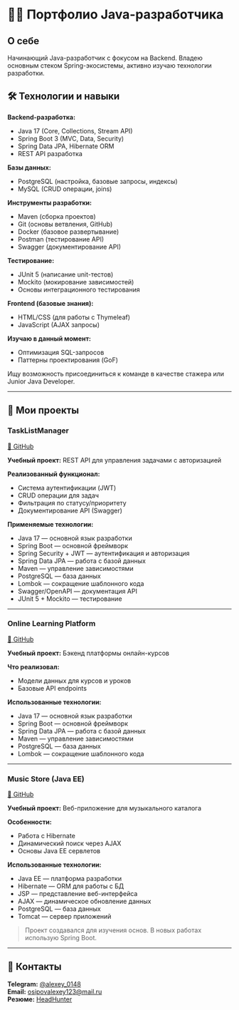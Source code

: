 # 👨‍💻 Портфолио Java-разработчика

## О себе
Начинающий Java-разработчик с фокусом на Backend. 
Владею основным стеком Spring-экосистемы, активно изучаю технологии разработки.

## 🛠 Технологии и навыки

**Backend-разработка:**
- Java 17 (Core, Collections, Stream API)
- Spring Boot 3 (MVC, Data, Security)
- Spring Data JPA, Hibernate ORM
- REST API разработка

**Базы данных:**
- PostgreSQL (настройка, базовые запросы, индексы)
- MySQL (CRUD операции, joins)

**Инструменты разработки:**
- Maven (сборка проектов)
- Git (основы ветвления, GitHub)
- Docker (базовое развертывание)
- Postman (тестирование API)
- Swagger (документирование API)

**Тестирование:**
- JUnit 5 (написание unit-тестов)
- Mockito (мокирование зависимостей)
- Основы интеграционного тестирования

**Frontend (базовые знания):**
- HTML/CSS (для работы с Thymeleaf)
- JavaScript (AJAX запросы)

**Изучаю в данный момент:**
- Оптимизация SQL-запросов
- Паттерны проектирования (GoF)


Ищу возможность присоединиться к команде в качестве стажера или Junior Java Developer.

---

## 🚀 Мои проекты

### TaskListManager
[🔗 GitHub](https://github.com/alexey1110/TaskListManager)

**Учебный проект:** REST API для управления задачами с авторизацией

**Реализованный функционал:**
- Система аутентификации (JWT)
- CRUD операции для задач
- Фильтрация по статусу/приоритету
- Документирование API (Swagger)

**Применяемые технологии:**
- Java 17 — основной язык разработки
- Spring Boot — основной фреймворк
- Spring Security + JWT — аутентификация и авторизация
- Spring Data JPA — работа с базой данных
- Maven — управление зависимостями
- PostgreSQL — база данных
- Lombok — сокращение шаблонного кода
- Swagger/OpenAPI — документация API
- JUnit 5 + Mockito — тестирование

---

### Online Learning Platform
[🔗 GitHub](https://github.com/alexey1110/My-Projects/tree/main/online-learning)

**Учебный проект:** Бэкенд платформы онлайн-курсов

**Что реализовал:**
- Модели данных для курсов и уроков
- Базовые API endpoints

**Использованные технологии:**
- Java 17 — основной язык разработки
- Spring Boot — основной фреймворк
- Spring Data JPA — работа с базой данных
- Maven — управление зависимостями
- PostgreSQL — база данных
- Lombok — сокращение шаблонного кода

---

### Music Store (Java EE)
[🔗 GitHub](https://github.com/alexey1110/My-Projects/tree/main/music-store)

**Учебный проект:** Веб-приложение для музыкального каталога

**Особенности:**
- Работа с Hibernate
- Динамический поиск через AJAX
- Основы Java EE сервлетов

**Использованные технологии:**
- Java EE — платформа разработки
- Hibernate — ORM для работы с БД
- JSP — представление веб-интерфейса
- AJAX — динамическое обновление данных
- PostgreSQL — база данных
- Tomcat — сервер приложений

> Проект создавался для изучения основ. В новых работах использую Spring Boot.

---

## 📌 Контакты
**Telegram:** [@alexey_0148](https://t.me/alexey_0148)  
**Email:** osipovalexey123@mail.ru  
**Резюме:** [HeadHunter](https://samara.hh.ru/resume/dc74db35ff0cc5280f0039ed1f62434e777044)  
